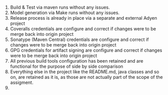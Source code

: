 1. Build & Test via maven runs without any issues.
2. Model generation via Make runs without any issues.
3. Release process is already in place via a separate and external Adyen project
4. Coveralls credentials are configure and correct if changes were to be merge back into origin project
5. Sonatype (Maven Central) credentials are configure and correct if changes were to be merge back into origin project
6. GPG credentials for artifact signing are configure and correct if changes were to be merge back into origin project
7. All previous build tools configuration has been retained and are functional for the purpose of side by side comparison
8. Everything else in the project like the README.md, java classes and so on, are retained as it is, as those are not actually part of the scope of the assigment.
9. 